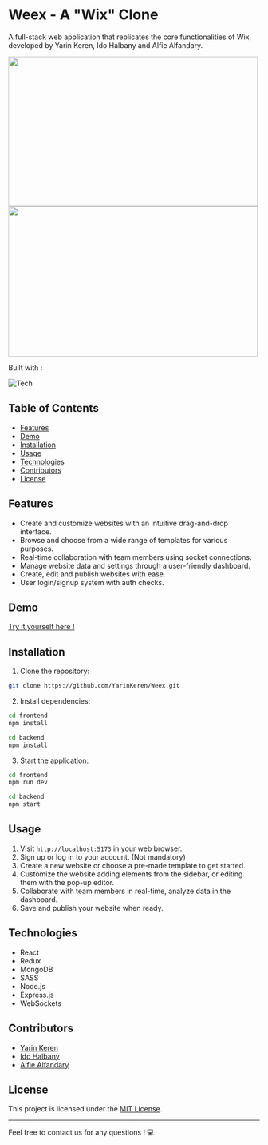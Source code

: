 # Weex - A "Wix" Clone
A full-stack web application that replicates the core functionalities of Wix, developed by Yarin Keren, Ido Halbany and Alfie Alfandary.

<img src="https://res.cloudinary.com/ds8ryiaxd/image/upload/v1701116387/%D7%A6%D7%99%D7%9C%D7%95%D7%9D_%D7%9E%D7%A1%D7%9A_2023-11-27_211935_kpayif.jpg" width="500px" height="300px" /> <img src="https://res.cloudinary.com/ds8ryiaxd/image/upload/v1701116513/index_avsntw.jpg" width="500px" height="300px" /> 


Built with :

![Tech](https://skillicons.dev/icons?i=js,html,css,sass,react,redux,mongodb,nodejs,vite,&perline=10)

## Table of Contents

- [Features](#features)
- [Demo](#demo)
- [Installation](#installation)
- [Usage](#usage)
- [Technologies](#technologies)
- [Contributors](#contributors)
- [License](#license)

## Features

- Create and customize websites with an intuitive drag-and-drop interface.
- Browse and choose from a wide range of templates for various purposes.
- Real-time collaboration with team members using socket connections.
- Manage website data and settings through a user-friendly dashboard.
- Create, edit and publish websites with ease.
- User login/signup system with auth checks.

## Demo

[Try it yourself here !](https://weex.onrender.com/)

## Installation

1. Clone the repository:

```bash
git clone https://github.com/YarinKeren/Weex.git
```

2. Install dependencies:

```bash
cd frontend
npm install
```

```bash
cd backend
npm install
```

3. Start the application:

```bash
cd frontend
npm run dev
```

```bash
cd backend
npm start
```

## Usage

1. Visit `http://localhost:5173` in your web browser.
2. Sign up or log in to your account. (Not mandatory)
3. Create a new website or choose a pre-made template to get started.
4. Customize the website adding elements from the sidebar, or editing them with the pop-up editor.
5. Collaborate with team members in real-time, analyze data in the dashboard.
6. Save and publish your website when ready.

## Technologies

- React
- Redux
- MongoDB
- SASS
- Node.js
- Express.js
- WebSockets

## Contributors
- [Yarin Keren](https://github.com/YarinKeren)
- [Ido Halbany](https://github.com/idohalbany)
- [Alfie Alfandary](https://github.com/alfiev7)

## License

This project is licensed under the [MIT License](LICENSE).

---

Feel free to contact us for any questions ! 💻

